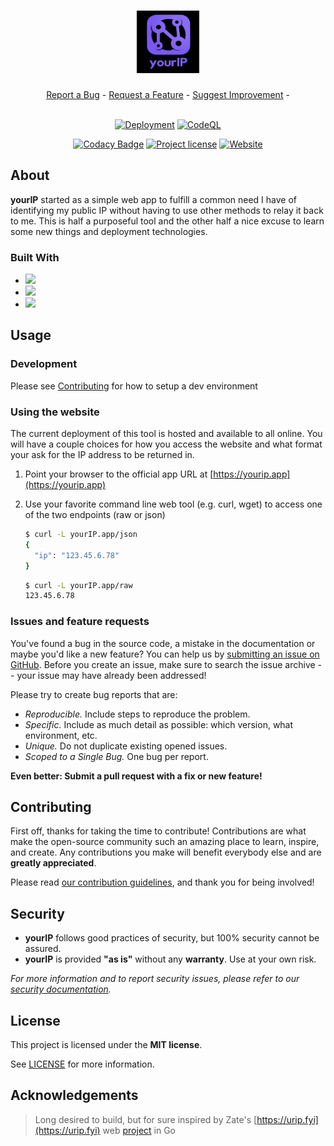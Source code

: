 <h1 align="center">
  <a href="https://github.com/mauvehed/yourip">
    <img src="docs/images/yourIP_logo.png" alt="yourIP Logo" width="100" height="100">
  </a>
</h1>

<div align="center">
  <a href="https://github.com/mauvehed/yourip/issues/new?assignees=&labels=bug&template=01_BUG_REPORT.md&title=bug%3A+">Report a Bug</a>
  -
  <a href="https://github.com/mauvehed/yourip/issues/new?assignees=&labels=enhancement&template=02_FEATURE_REQUEST.md&title=feat%3A+">Request a Feature</a>
  -
  <a href="https://github.com/mauvehed/yourIP/issues/new?assignees=&labels=enhancement&template=03_CODEBASE_IMPROVEMENT.md&title=dev%3A+">Suggest Improvement</a>
  -

</div>

<div align="center">
<br />

[![Deployment](https://github.com/mauvehed/yourip/actions/workflows/deploy-flyio-app.yml/badge.svg)](https://github.com/mauvehed/yourip/actions/workflows/deploy-flyio-app.yml)
[![CodeQL](https://github.com/mauvehed/yourIP/actions/workflows/codeql-analysis.yml/badge.svg?branch=main)](https://github.com/mauvehed/yourIP/actions/workflows/codeql-analysis.yml)

[![Codacy Badge](https://app.codacy.com/project/badge/Grade/4ec1fc69d8a14048a80124167f6f7664)](https://www.codacy.com/gh/mauvehed/yourIP/dashboard)
[![Project license](https://img.shields.io/github/license/mauvehed/yourip.svg?style=flat-square)](LICENSE)
[![Website](https://img.shields.io/website?url=https%3A%2F%2FyourIP.app)](https://yourip.app)

</div>

## About

**yourIP** started as a simple web app to fulfill a common need I have of identifying my public IP without having
to use other methods to relay it back to me. This is half a purposeful tool and the other half a nice excuse to
learn some new things and deployment technologies.

### Built With

- <img src="https://img.shields.io/badge/Python-3776AB?style=for-the-badge&logo=python&logoColor=white" />
- <img src="https://img.shields.io/badge/Flask-000000?style=for-the-badge&logo=flask&logoColor=white" />
- <img src="https://img.shields.io/badge/Visual_Studio_Code-0078D4?style=for-the-badge&logo=visual%20studio%20code&logoColor=white" />

## Usage

### Development

Please see [Contributing](#contributing) for how to setup a dev environment

### Using the website

The current deployment of this tool is hosted and available to all online. You will have a couple choices for how you access
the website and what format your ask for the IP address to be returned in.

1. Point your browser to the official app URL at [https://yourip.app](https://yourip.app)
2. Use your favorite command line web tool (e.g. curl, wget) to access one of the two endpoints (raw or json)

   ```sh
   $ curl -L yourIP.app/json
   {
     "ip": "123.45.6.78"
   }
   ```

   ```sh
   $ curl -L yourIP.app/raw
   123.45.6.78
   ```

### Issues and feature requests

You've found a bug in the source code, a mistake in the documentation or maybe you'd like a new feature? You can help us by [submitting an issue on GitHub](https://github.com/mauvehed/yourip/issues). Before you create an issue, make sure to search the issue archive -- your issue may have already been addressed!

Please try to create bug reports that are:

- _Reproducible._ Include steps to reproduce the problem.
- _Specific._ Include as much detail as possible: which version, what environment, etc.
- _Unique._ Do not duplicate existing opened issues.
- _Scoped to a Single Bug._ One bug per report.

**Even better: Submit a pull request with a fix or new feature!**

## Contributing

First off, thanks for taking the time to contribute! Contributions are what make the open-source community such an amazing place to learn, inspire, and create. Any contributions you make will benefit everybody else and are **greatly appreciated**.

Please read [our contribution guidelines](docs/CONTRIBUTING.md), and thank you for being involved!

## Security

- **yourIP** follows good practices of security, but 100% security cannot be assured.
- **yourIP** is provided **"as is"** without any **warranty**. Use at your own risk.

_For more information and to report security issues, please refer to our [security documentation](docs/SECURITY.md)._

## License

This project is licensed under the **MIT license**.

See [LICENSE](LICENSE) for more information.

## Acknowledgements

> Long desired to build, but for sure inspired by Zate's [https://urip.fyi](https://urip.fyi) web [project](https://github.com/Zate/urip.fyi) in Go
